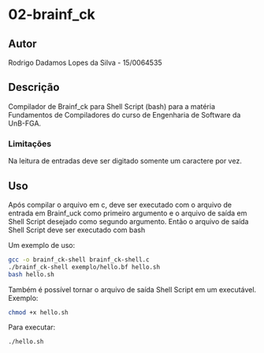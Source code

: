 # 02-brainf_ck

## Autor
Rodrigo Dadamos Lopes da Silva - 15/0064535

## Descrição
Compilador de Brainf_ck para Shell Script (bash) para a matéria Fundamentos de Compiladores do curso de Engenharia de Software da UnB-FGA.

### Limitações
Na leitura de entradas deve ser digitado somente um caractere por vez.

## Uso
Após compilar o arquivo em c, deve ser executado com o arquivo de entrada em Brainf_uck como primeiro argumento e o arquivo de saída em Shell Script desejado como segundo argumento.
Então o arquivo de saída Shell Script deve ser executado com bash  

Um exemplo de uso:
```sh
gcc -o brainf_ck-shell brainf_ck-shell.c
./brainf_ck-shell exemplo/hello.bf hello.sh
bash hello.sh
```

Também é possível tornar o arquivo de saída Shell Script em um executável. Exemplo:
```sh
chmod +x hello.sh
```

Para executar:
```sh
./hello.sh
```
